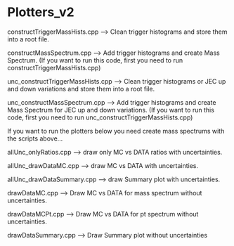 # Plotters_v2

constructTriggerMassHists.cpp —> Clean trigger histograms and store them into a root file.

constructMassSpectrum.cpp —> Add trigger histograms and create Mass Spectrum. (If you want to run this code, first you need to run constructTriggerMassHists.cpp)

unc_constructTriggerMassHists.cpp —> Clean trigger histograms or JEC up and down variations and store them into a root file.

unc_constructMassSpectrum.cpp —> Add trigger histograms and create Mass Spectrum for JEC up and down variations. (If you want to run this code, first you need to run unc_constructTriggerMassHists.cpp)

If you want to run the plotters below you need create mass spectrums with the scripts above...

allUnc_onlyRatios.cpp —> draw only MC vs DATA ratios with uncertainties.

allUnc_drawDataMC.cpp —> draw MC vs DATA with uncertainties.

allUnc_drawDataSummary.cpp —> draw Summary plot with uncertainties.

drawDataMC.cpp —> Draw MC vs DATA for mass spectrum without uncertainties.

drawDataMCPt.cpp —> Draw MC vs DATA for pt spectrum without uncertainties.

drawDataSummary.cpp —> Draw Summary plot without uncertainties
